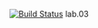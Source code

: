 [![Build Status](https://travis-ci.org/VladimirBurmistrov/lab05.svg?branch=master)](https://travis-ci.org/VladimirBurmistrov/lab05)
lab.03
